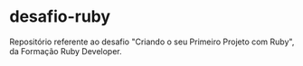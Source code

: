 # desafio-ruby

Repositório referente ao desafio "Criando o seu Primeiro Projeto com Ruby", da Formação Ruby Developer.

